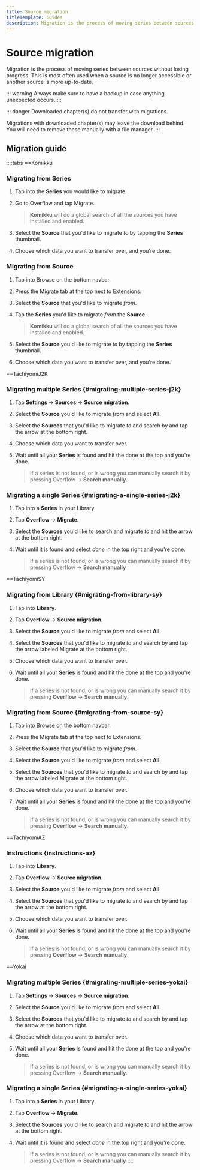```yaml
---
title: Source migration
titleTemplate: Guides
description: Migration is the process of moving series between sources without losing progress.
---
```


# Source migration
Migration is the process of moving series between sources without losing progress. This is most often used when a source is no longer accessible or another source is more up-to-date.

::: warning
Always make sure to have a backup in case anything unexpected occurs.
:::

::: danger
Downloaded chapter(s) do not transfer with migrations.

Migrations with downloaded chapter(s) may leave the download behind.
You will need to remove these manually with a file manager.
:::

## Migration guide

::::tabs
==Komikku
### Migrating from Series

1. Tap into the **Series** you would like to migrate.
1. Go to Overflow and tap Migrate.

    > **Komikku** will do a global search of all the sources you have installed and enabled.
1. Select the **Source** that you'd like to migrate _to_ by tapping the **Series** thumbnail.
1. Choose which data you want to transfer over, and you're done.

### Migrating from Source

1. Tap into Browse on the bottom navbar.
1. Press the Migrate tab at the top next to Extensions.
1. Select the **Source** that you'd like to migrate _from_.
1. Tap the **Series** you'd like to migrate _from_ the **Source**.

    > **Komikku** will do a global search of all the sources you have installed and enabled.
1. Select the **Source** you'd like to migrate _to_ by tapping the **Series** thumbnail.
1. Choose which data you want to transfer over, and you're done.

==TachiyomiJ2K
### Migrating multiple Series {#migrating-multiple-series-j2k}

1. Tap **Settings** -> **Sources** -> **Source migration**.
1. Select the **Source** you'd like to migrate _from_ and select **All**.
1. Select the **Sources** that you'd like to migrate _to_ and search by and tap the arrow at the bottom right.
1. Choose which data you want to transfer over.
1. Wait until all your **Series** is found and hit the done at the top and you're done.

    > If a series is not found, or is wrong you can manually search it by pressing Overflow -> **Search manually**.

### Migrating a single Series {#migrating-a-single-series-j2k}

1. Tap into a **Series** in your Library.
1. Tap **Overflow** -> **Migrate**.
1. Select the **Sources** you'd like to search and migrate _to_ and hit the arrow at the bottom right.
1. Wait until it is found and select _done_ in the top right and you're done.

    > If a series is not found, or is wrong you can manually search it by pressing Overflow -> **Search manually**

==TachiyomiSY
### Migrating from Library {#migrating-from-library-sy}

1. Tap into **Library**.
1. Tap **Overflow** -> **Source migration**.
1. Select the **Source** you'd like to migrate _from_ and select **All**.
1. Select the **Sources** that you'd like to migrate _to_ and search by and tap the arrow labeled Migrate at the bottom right.
1. Choose which data you want to transfer over.
1. Wait until all your **Series** is found and hit the done at the top and you're done.

    > If a series is not found, or is wrong you can manually search it by pressing **Overflow** -> **Search manually**.

### Migrating from Source {#migrating-from-source-sy}

1. Tap into Browse on the bottom navbar.
1. Press the Migrate tab at the top next to Extensions.
1. Select the **Source** that you'd like to migrate _from_.
1. Select the **Source** you'd like to migrate _from_ and select **All**.
1. Select the **Sources** that you'd like to migrate _to_ and search by and tap the arrow labeled Migrate at the bottom right.
1. Choose which data you want to transfer over.
1. Wait until all your **Series** is found and hit the done at the top and you're done.

    > If a series is not found, or is wrong you can manually search it by pressing **Overflow** -> **Search manually**.

==TachiyomiAZ
### Instructions {instructions-az}

1. Tap into **Library**.
1. Tap **Overflow** -> **Source migration**.
1. Select the **Source** you'd like to migrate _from_ and select **All**.
1. Select the **Sources** that you'd like to migrate _to_ and search by and tap the arrow at the bottom right.
1. Choose which data you want to transfer over.
1. Wait until all your **Series** is found and hit the done at the top and you're done.

    > If a series is not found, or is wrong you can manually search it by pressing **Overflow** -> **Search manually**.

==Yokai
### Migrating multiple Series {#migrating-multiple-series-yokai}

1. Tap **Settings** -> **Sources** -> **Source migration**.
1. Select the **Source** you'd like to migrate _from_ and select **All**.
1. Select the **Sources** that you'd like to migrate _to_ and search by and tap the arrow at the bottom right.
1. Choose which data you want to transfer over.
1. Wait until all your **Series** is found and hit the done at the top and you're done.

    > If a series is not found, or is wrong you can manually search it by pressing Overflow -> **Search manually**.

### Migrating a single Series {#migrating-a-single-series-yokai}

1. Tap into a **Series** in your Library.
1. Tap **Overflow** -> **Migrate**.
1. Select the **Sources** you'd like to search and migrate _to_ and hit the arrow at the bottom right.
1. Wait until it is found and select _done_ in the top right and you're done.

    > If a series is not found, or is wrong you can manually search it by pressing Overflow -> **Search manually**
::::
